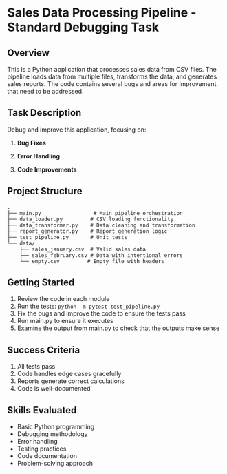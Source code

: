 # Sales Data Processing Pipeline - Standard Debugging Task

## Overview
This is a Python application that processes sales data from CSV files. The pipeline loads data from multiple files, transforms the data, and generates sales reports. The code contains several bugs and areas for improvement that need to be addressed.

## Task Description
Debug and improve this application, focusing on:

1. **Bug Fixes**

2. **Error Handling**

3. **Code Improvements**

## Project Structure
```
.
├── main.py                 # Main pipeline orchestration
├── data_loader.py         # CSV loading functionality
├── data_transformer.py    # Data cleaning and transformation
├── report_generator.py    # Report generation logic
├── test_pipeline.py       # Unit tests
└── data/
    ├── sales_january.csv  # Valid sales data
    ├── sales_february.csv # Data with intentional errors
    └── empty.csv         # Empty file with headers
```

## Getting Started
1. Review the code in each module
2. Run the tests: `python -m pytest test_pipeline.py`
3. Fix the bugs and improve the code to ensure the tests pass
4. Run main.py to ensure it executes
5. Examine the output from main.py to check that the outputs make sense

## Success Criteria
1. All tests pass
2. Code handles edge cases gracefully
3. Reports generate correct calculations
4. Code is well-documented

## Skills Evaluated
- Basic Python programming
- Debugging methodology
- Error handling
- Testing practices
- Code documentation
- Problem-solving approach

